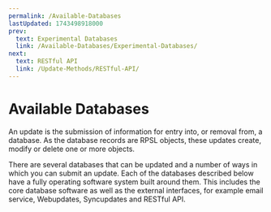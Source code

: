 ```yaml
---
permalink: /Available-Databases
lastUpdated: 1743498918000
prev:
  text: Experimental Databases
  link: /Available-Databases/Experimental-Databases/
next:
  text: RESTful API
  link: /Update-Methods/RESTful-API/
---
```


# Available Databases

An update is the submission of information for entry into, or removal from, a database. As the database records are RPSL objects, these updates create, modify or delete one or more objects.

There are several databases that can be updated and a number of ways in which you can submit an update. Each of the databases described below have a fully operating software system built around them. This includes the core database software as well as the external interfaces, for example email service, Webupdates, Syncupdates and RESTful API.
